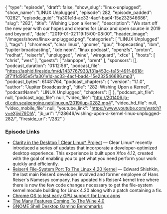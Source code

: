 {
  "type": "episode",
  "draft": false,
  "show_slug": "linux-unplugged",
  "show_name": "LINUX Unplugged",
  "episode": 282,
  "episode_padded": "0282",
  "episode_guid": "fa301e1d-ac33-4acf-bad4-15e232546686",
  "slug": "282",
  "title": "Wishing Upon a Kernel",
  "description": "We start off the new year with our hopes and dreams for Linux and open source in 2019 and beyond.",
  "date": "2019-01-02T19:15:00-08:00",
  "header_image": "/images/shows/linux-unplugged.png",
  "categories": [
    "LINUX Unplugged"
  ],
  "tags": [
    "chromeos",
    "clear linux",
    "gnome",
    "gpu",
    "hopecasting",
    "ibm",
    "jupiter broadcasting",
    "kde neon",
    "linux podcast",
    "openzfs",
    "proton",
    "redhat",
    "reiserfs",
    "unplugged",
    "wine",
    "wireguard",
    "xfce"
  ],
  "hosts": [
    "chris",
    "wes"
  ],
  "guests": [
    "alanpope",
    "brent"
  ],
  "sponsors": [],
  "podcast_duration": "01:12:56",
  "podcast_file": "https://aphid.fireside.fm/d/1437767933/f31a453c-fa15-491f-8618-3f71f1d565e5/fa301e1d-ac33-4acf-bad4-15e232546686.mp3",
  "podcast_bytes": 61481764,
  "podcast_chapters": {
    "version": "1.1.0",
    "author": "Jupiter Broadcasting",
    "title": "282: Wishing Upon a Kernel",
    "podcastName": "LINUX Unplugged",
    "chapters": []
  },
  "podcast_alt_file": null,
  "podcast_ogg_file": null,
  "video_file": "http://201406.jb-dl.cdn.scaleengine.net/linuxun/2019/lup-0282.mp4",
  "video_hd_file": null,
  "video_mobile_file": null,
  "youtube_link": "https://www.youtube.com/watch?v=eXjjyi79DIA",
  "jb_url": "/128646/wishing-upon-a-kernel-linux-unplugged-282/",
  "fireside_url": "/282"
}


### Episode Links

  * [Clarity in the Desktop | Clear Linux* Project](https://clearlinux.org/blogs/clarity-desktop "Clarity in the Desktop | Clear Linux* Project") — Clear Linux* recently introduced a series of updates that incorporate a developer-optimized desktop experience. This experience is built upon Xfce 4.12, created with the goal of enabling you to get what you need perform your work quickly and efficiently.
  * [Reiser4 File-System Port To The Linux 4.20 Kernel](https://www.phoronix.com/scan.php?page=news_item&px=reiser4-for-linux-4.20 "Reiser4 File-System Port To The Linux 4.20 Kernel") — Edward Shishkin, the last main Reiser4 developer involved and former employee of Hans Reiser's Namesys company, has updated his Reiser4 kernel tree where there is now the few code changes necessary to get the file-system kernel module building for Linux 4.20 along with a patch containing a fix. 
  * [Chrome OS to test early GPU support for Linux apps](https://9to5google.com/2018/12/26/chrome-os-linux-apps-gpu-support/ "Chrome OS to test early GPU support for Linux apps")
  * [The Many Features Coming To The Wine 4.0](https://www.phoronix.com/scan.php?page=news_item&px=Wine-4.0-Feature-Overview "The Many Features Coming To The Wine 4.0")
  * [GNOME Shell Desktop Gaming Benchmarks](https://www.phoronix.com/scan.php?page=article&item=gaming-desktop-eoy2018&num=3 "GNOME Shell Desktop Gaming Benchmarks")


